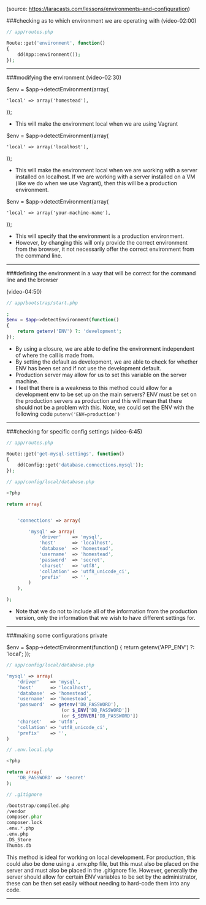 (source: https://laracasts.com/lessons/environments-and-configuration)


###checking as to which environment we are operating with
(video-02:00)

```php
// app/routes.php

Route::get('environment', function()
{
    dd(App::environment());
});
```

___

###modifying the environment
(video-02:30)

$env = $app->detectEnvironment(array(

	'local' => array('homestead'),

));

* This will make the environment local when we are using Vagrant



$env = $app->detectEnvironment(array(

	'local' => array('localhost'),

));

* This will make the environment local when we are working with a server installed on localhost.  If we are working with a server installed on a VM (like we do when we use Vagrant), then this will be a production environment.


$env = $app->detectEnvironment(array(

	'local' => array('your-machine-name'),

));

* This will specify that the environment is a production environment.
* However, by changing this will only provide the correct environment from the browser, it not necessarily offer the correct environment from the command line.





___


###defining the environment in a way that will be correct for the command line and the browser

(video-04:50)

```php
// app/bootstrap/start.php

;
$env = $app->detectEnvironment(function()
{
    return getenv('ENV') ?: 'development';
});
```

* By using a closure, we are able to define the environment 
independent of where the call is made from.  
* By setting the default as development, we are able to check for whether ENV has been set and if not use the development default.
* Production server may allow for us to set this variable on the server machine.
* I feel that there is a weakness to this method could allow for a development env to be set up on the main servers? ENV must be set on the production servers as production and this will mean that there should not be a problem with this.  Note, we could set the ENV with the following code `putenv('ENV=production')`


___


###checking for specific config settings
(video-6:45)

```php
// app/routes.php

Route::get('get-mysql-settings', function()
{
    dd(Config::get('database.connections.mysql'));
});
```

```php
// app/config/local/database.php

<?php

return array(


	'connections' => array(

		'mysql' => array(
			'driver'    => 'mysql',
			'host'      => 'localhost',
			'database'  => 'homestead',
			'username'  => 'homestead',
			'password'  => 'secret',
			'charset'   => 'utf8',
			'collation' => 'utf8_unicode_ci',
			'prefix'    => '',
		)
	),

);
```

* Note that we do not to include all of the information from the production version, only the information that we wish to have different settings for.

___

###making some configurations private



$env = $app->detectEnvironment(function()
{
    return getenv('APP_ENV') ?: 'local';
});



```php
// app/config/local/database.php

'mysql' => array(
	'driver'    => 'mysql',
	'host'      => 'localhost',
	'database'  => 'homestead',
	'username'  => 'homestead',
	'password'  => getenv('DB_PASSWORD'),
					(or $_ENV['DB_PASSWORD'])
					(or $_SERVER['DB_PASSWORD'])
	'charset'   => 'utf8',
	'collation' => 'utf8_unicode_ci',
	'prefix'    => '',
)
```

```php
// .env.local.php

<?php

return array(
    'DB_PASSWORD' => 'secret'
);
```

```php
// .gitignore

/bootstrap/compiled.php
/vendor
composer.phar
composer.lock
.env.*.php
.env.php
.DS_Store
Thumbs.db
```

This method is ideal for working on local development.  For production, this could also be done using a .env.php file, but this must also be placed on the server and must also be placed in the .gitignore file.  However, generally the server should allow for certain ENV variables to be set by the administrator, these can be then set easily without needing to hard-code them into any code.



___

